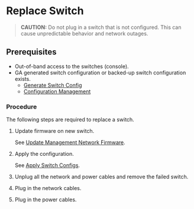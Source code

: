 # Replace Switch

> **CAUTION:** Do not plug in a switch that is not configured. This can cause unpredictable behavior and network outages.

## Prerequisites

- Out-of-band access to the switches (console).
- GA generated switch configuration or backed-up switch configuration exists.
  - [Generate Switch Config](generate_switch_configs.md)
  - [Configuration Management](config_management.md)

### Procedure

The following steps are required to replace a switch.

1. Update firmware on new switch.

   See [Update Management Network Firmware](firmware/update_management_network_firmware.md).

1. Apply the configuration.

   See [Apply Switch Configs](apply_switch_configs.md).

1. Unplug all the network and power cables and remove the failed switch.

1. Plug in the network cables.

1. Plug in the power cables.
